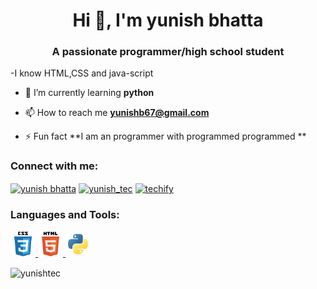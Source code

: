 <h1 align="center">Hi 👋, I'm yunish bhatta</h1>
<h3 align="center">A passionate programmer/high school student</h3>
-I know HTML,CSS and java-script

- 🌱 I’m currently learning **python**

- 📫 How to reach me **yunishb67@gmail.com**

- ⚡ Fun fact **I am an programmer with programmed programmed  **

<h3 align="left">Connect with me:</h3>
<p align="left">
<a href="https://fb.com/yunish bhatta" target="blank"><img align="center" src="https://raw.githubusercontent.com/rahuldkjain/github-profile-readme-generator/master/src/images/icons/Social/facebook.svg" alt="yunish bhatta" height="30" width="40" /></a>
<a href="https://instagram.com/yunish_tec" target="blank"><img align="center" src="https://raw.githubusercontent.com/rahuldkjain/github-profile-readme-generator/master/src/images/icons/Social/instagram.svg" alt="yunish_tec" height="30" width="40" /></a>
<a href="https://www.youtube.com/c/techify" target="blank"><img align="center" src="https://raw.githubusercontent.com/rahuldkjain/github-profile-readme-generator/master/src/images/icons/Social/youtube.svg" alt="techify" height="30" width="40" /></a>
</p>

<h3 align="left">Languages and Tools:</h3>
<p align="left"> <a href="https://www.w3schools.com/css/" target="_blank" rel="noreferrer"> <img src="https://raw.githubusercontent.com/devicons/devicon/master/icons/css3/css3-original-wordmark.svg" alt="css3" width="40" height="40"/> </a>  <a href="https://www.w3.org/html/" target="_blank" rel="noreferrer"> <img src="https://raw.githubusercontent.com/devicons/devicon/master/icons/html5/html5-original-wordmark.svg" alt="html5" width="40" height="40"/> </a> <a href="https://www.python.org" target="_blank" rel="noreferrer"> <img src="https://raw.githubusercontent.com/devicons/devicon/master/icons/python/python-original.svg" alt="python" width="40" height="40"/> </a> </p>

<p><img align="center" src="https://github-readme-stats.vercel.app/api/top-langs?username=yunishtec&show_icons=true&locale=en&layout=compact" alt="yunishtec" /></p>
